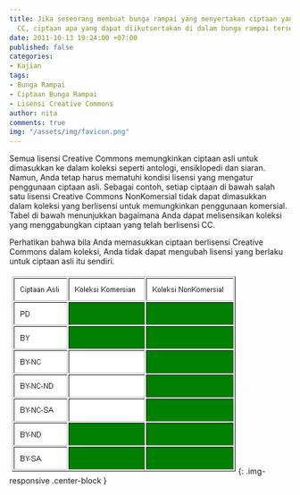 ```yaml
---
title: Jika seseorang membuat bunga rampai yang menyertakan ciptaan yang berlisensi
  CC, ciptaan apa yang dapat diikutsertakan di dalam bunga rampai tersebut?
date: 2011-10-13 19:24:00 +07:00
published: false
categories:
- Kajian
tags:
- Bunga Rampai
- Ciptaan Bunga Rampai
- Lisensi Creative Commons
author: nita
comments: true
img: "/assets/img/favicon.png"
---
```


Semua lisensi Creative Commons memungkinkan ciptaan asli untuk dimasukkan ke dalam koleksi seperti antologi, ensiklopedi dan siaran. Namun, Anda tetap harus mematuhi kondisi lisensi yang mengatur penggunaan ciptaan asli. Sebagai contoh, setiap ciptaan di bawah salah satu lisensi Creative Commons NonKomersial tidak dapat dimasukkan dalam koleksi yang berlisensi untuk memungkinkan penggunaan komersial. Tabel di bawah menunjukkan bagaimana Anda dapat melisensikan koleksi yang menggabungkan ciptaan yang telah berlisensi CC.

Perhatikan bahwa bila Anda memasukkan ciptaan berlisensi Creative Commons dalam koleksi, Anda tidak dapat mengubah lisensi yang berlaku untuk ciptaan asli itu sendiri.

![Bagan2.jpg](/uploads/Bagan2.jpg){: .img-responsive .center-block }
